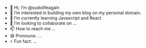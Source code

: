 - 👋 Hi, I’m @sudolifeagain
- 👀 I’m interested in building my own blog on my personal domain.
- 🌱 I’m currently learning Javascript and React
- 💞️ I’m looking to collaborate on ...
- 📫 How to reach me ...
- 😄 Pronouns: ...
- ⚡ Fun fact: ...

